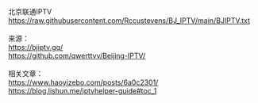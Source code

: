 北京联通IPTV<br>
https://raw.githubusercontent.com/Rccustevens/BJ_IPTV/main/BJIPTV.txt<br>
<br>
来源：<br>
https://bjiptv.gq/<br>
https://github.com/qwerttvv/Beijing-IPTV/<br>
<br>
相关文章：<br>
https://www.haoyizebo.com/posts/6a0c2301/<br>
https://blog.lishun.me/iptvhelper-guide#toc_1<br>
